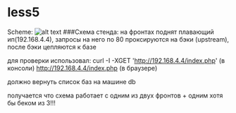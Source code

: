 # less5




Scheme: 
![alt text](https://github.com/drmdvorskiy/less5.git/scheme.png "Logo Title Text 1")
###Схема стенда:
на фронтах поднят плавающий ип(192.168.4.4), запросы на него по 80 проксируются на бэки
(upstream), после бэки цепляются к базе


для проверки использовал:
curl -I -XGET 'http://192.168.4.4/index.php' (в консоли)
http://192.168.4.4/index.php (в браузере)

должно вернуть список баз на машине db


получается что схема работает с одним из двух фронтов + одним хотя бы беком из 3!!!
